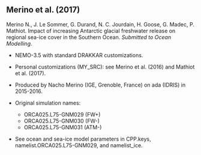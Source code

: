 ## Merino et al. (2017)

Merino N., J. Le Sommer, G. Durand, N. C. Jourdain, H. Goose, G. Madec, P. Mathiot. Impact of increasing Antarctic glacial freshwater release on regional sea-ice cover in the Southern Ocean. _Submitted to Ocean Modelling_.

* NEMO-3.5 with standard DRAKKAR customizations.

* Personal customizations (MY\_SRC): see Merino et al. (2016) and Mathiot et al. (2017).

* Produced by Nacho Merino (IGE, Grenoble, France) on ada (IDRIS) in 2015-2016.

* Original simulation names: 
   - ORCA025.L75-GNM029 (FW+)
   - ORCA025.L75-GNM030 (FW-)
   - ORCA025.L75-GNM031 (ATM-)

* See ocean and sea-ice model parameters in CPP.keys, namelist.ORCA025.L75-GNM029, and namelist\_ice. 
